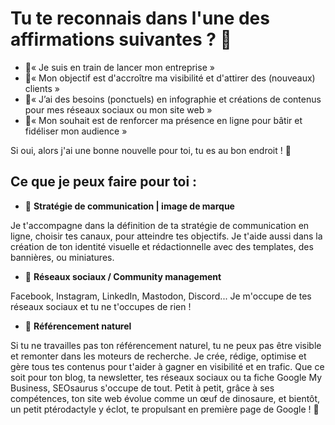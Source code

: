 # Tu te reconnais dans l'une des affirmations suivantes ? 🤔

- 💭« Je suis en train de lancer mon entreprise »
- 💭« Mon objectif est d'accroître ma visibilité et d'attirer des (nouveaux) clients »
- 💭« J’ai des besoins (ponctuels) en infographie et créations de contenus pour mes réseaux sociaux ou mon site web »
- 💭« Mon souhait est de renforcer ma présence en ligne pour bâtir et fidéliser mon audience »

Si oui, alors j'ai une bonne nouvelle pour toi, tu es au bon endroit ! 🦕

## Ce que je peux faire pour toi :

- 🌋 **Stratégie de communication | image de marque**

Je t'accompagne dans la définition de ta stratégie de communication en ligne, choisir tes canaux, pour atteindre tes objectifs.
Je t'aide aussi dans la création de ton identité visuelle et rédactionnelle avec des templates, des bannières, ou miniatures.

- 🦴 **Réseaux sociaux / Community management**

Facebook, Instagram, LinkedIn, Mastodon, Discord... Je m'occupe de tes réseaux sociaux et tu ne t'occupes de rien !

- 🌿 **Référencement naturel**

Si tu ne travailles pas ton référencement naturel, tu ne peux pas être visible et remonter dans les moteurs de recherche.
Je crée, rédige, optimise et gère tous tes contenus pour t'aider à gagner en visibilité et en trafic. Que ce soit pour ton blog, ta newsletter, tes réseaux sociaux ou ta fiche Google My Business, SEOsaurus s'occupe de tout.
Petit à petit, grâce à ses compétences, ton site web évolue comme un œuf de dinosaure, et bientôt, un petit ptérodactyle y éclot, te propulsant en première page de Google ! 🦖

